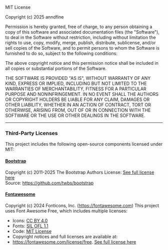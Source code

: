 MIT License

Copyright (c) 2025 anndfine

Permission is hereby granted, free of charge, to any person obtaining a copy
of this software and associated documentation files (the "Software"), to deal
in the Software without restriction, including without limitation the rights
to use, copy, modify, merge, publish, distribute, sublicense, and/or sell
copies of the Software, and to permit persons to whom the Software is
furnished to do so, subject to the following conditions:

The above copyright notice and this permission notice shall be included in all
copies or substantial portions of the Software.

THE SOFTWARE IS PROVIDED "AS IS", WITHOUT WARRANTY OF ANY KIND, EXPRESS OR
IMPLIED, INCLUDING BUT NOT LIMITED TO THE WARRANTIES OF MERCHANTABILITY,
FITNESS FOR A PARTICULAR PURPOSE AND NONINFRINGEMENT. IN NO EVENT SHALL THE
AUTHORS OR COPYRIGHT HOLDERS BE LIABLE FOR ANY CLAIM, DAMAGES OR OTHER
LIABILITY, WHETHER IN AN ACTION OF CONTRACT, TORT OR OTHERWISE, ARISING FROM,
OUT OF OR IN CONNECTION WITH THE SOFTWARE OR THE USE OR OTHER DEALINGS IN THE
SOFTWARE.

---

### Third-Party Licenses
This project includes the following open-source components licensed under MIT:

#### [Bootstrap](https://getbootstrap.com/)
Copyright (c) 2011-2025 The Bootstrap Authors
License: [See full license here](./third-party-licenses/bootstrap-LICENSE)  
Source: https://github.com/twbs/bootstrap

#### [Fontawesome](https://fontawesome.com)
Copyright (c) 2024 Fonticons, Inc. (https://fontawesome.com)
This project uses Font Awesome Free, which includes multiple licenses:
- Icons: [CC BY 4.0](https://creativecommons.org/licenses/by/4.0/)  
- Fonts: [SIL OFL 1.1](http://scripts.sil.org/OFL)  
- Code: [MIT License](https://opensource.org/licenses/MIT)  
- Copyright notices and full licenses are available at:  
- https://fontawesome.com/license/free.
[See full license here](./third-party-licenses/FontAwesome-LICENSE)  